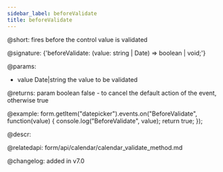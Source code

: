 ```yaml
---
sidebar_label: beforeValidate
title: beforeValidate
---          
```


@short: fires before the control value is validated

@signature: {'beforeValidate: (value: string | Date) => boolean | void;'}

@params:
- value       Date|string  the value to be validated

@returns:
param   boolean     false - to cancel the default action of the event, otherwise true

@example:
form.getItem("datepicker").events.on("BeforeValidate", function(value) {
    console.log("BeforeValidate", value);
    return true;
});



@descr:

@relatedapi: form/api/calendar/calendar_validate_method.md

@changelog: added in v7.0
